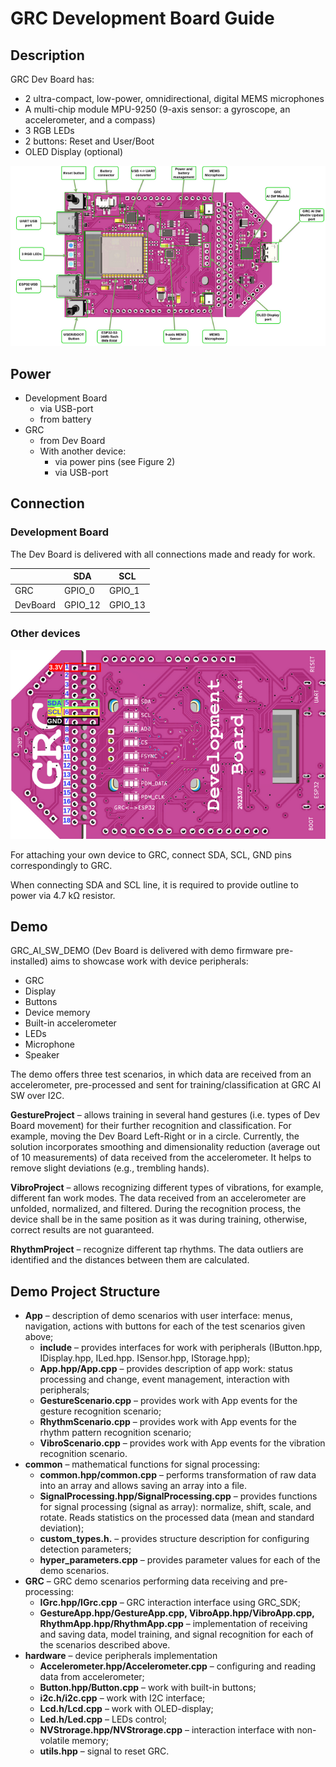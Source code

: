 # GRC Development Board Guide

## Description

GRC Dev Board has:

* 2 ultra-compact, low-power, omnidirectional, digital MEMS microphones
* A multi-chip module MPU-9250 (9-axis sensor: a gyroscope, an accelerometer, and a compass)
* 3 RGB LEDs
* 2 buttons: Reset and User/Boot
* OLED Display (optional)

<img src="media/DevBoard_Description.png">

## Power

* Development Board
  * via USB-port
  * from battery
* GRC
  * from Dev Board
  * With another device:
    * via power pins (see Figure 2)
    * via USB-port

## Connection

### Development Board

The Dev Board is delivered with all connections made and ready for work.

|   | **SDA** | **SCL** |
| -- | ------- | ------- |
| GRC | GPIO_0 | GPIO_1 |
| DevBoard |  GPIO_12 | GPIO_13 |

### Other devices

<img src="media/DevBoard_Connection_Scheme.png">

For attaching your own device to GRC, connect SDA, SCL, GND pins correspondingly to GRC.

When connecting SDA and SCL line, it is required to provide outline to power via 4.7 kΩ resistor.

## Demo

GRC_AI_SW_DEMO (Dev Board is delivered with demo firmware pre-installed) aims to showcase work with device peripherals:

* GRC
* Display
* Buttons
* Device memory
* Built-in accelerometer
* LEDs
* Microphone
* Speaker

The demo offers three test scenarios, in which data are received from an accelerometer, pre-processed and sent for training/classification at GRC AI SW over I2C.

**GestureProject** – allows training in several hand gestures (i.e. types of Dev Board movement) for their further recognition and classification. For example, moving the Dev Board Left-Right or in a circle. Currently, the solution incorporates smoothing and dimensionality reduction (average out of 10 measurements) of data received from the accelerometer. It helps to remove slight deviations (e.g., trembling hands).

**VibroProject** – allows recognizing different types of vibrations, for example, different fan work modes. The data received from an accelerometer are unfolded, normalized, and filtered. During the recognition process, the device shall be in the same position as it was during training, otherwise, correct results are not guaranteed.

**RhythmProject** – recognize different tap rhythms. The data outliers are identified and the distances between them are calculated.

## Demo Project Structure

* **App** – description of demo scenarios with user interface: menus, navigation, actions with buttons for each of the test scenarios given above;
  * **include** – provides interfaces for work with peripherals (IButton.hpp, IDisplay.hpp, ILed.hpp. ISensor.hpp, IStorage.hpp);
  * **App.hpp/App.cpp** – provides description of app work: status processing and change, event management, interaction with peripherals;
  * **GestureScenario.cpp** – provides work with App events for the gesture recognition scenario;
  * **RhythmScenario.cpp** – provides work with App events for the rhythm pattern recognition scenario;
  * **VibroScenario.cpp** – provides work with App events for the vibration recognition scenario.
* **common** – mathematical functions for signal processing:
  * **common.hpp/common.cpp** – performs transformation of raw data into an array and allows saving an array into a file.
  * **SignalProcessing.hpp/SignalProcessing.cpp** – provides functions for signal processing (signal as array): normalize, shift, scale, and rotate. Reads statistics on the processed data (mean and standard deviation);
  * **custom_types.h.** – provides structure description for configuring detection parameters;
  * **hyper_parameters.cpp** – provides parameter values for each of the demo scenarios.
* **GRC** – GRC demo scenarios performing data receiving and pre-processing:
  * **IGrc.hpp/IGrc.cpp** – GRC interaction interface using GRC_SDK;
  * **GestureApp.hpp/GestureApp.cpp, VibroApp.hpp/VibroApp.cpp, RhythmApp.hpp/RhythmApp.cpp** – implementation of receiving and saving data, model training, and signal recognition for each of the scenarios described above.
* **hardware** – device peripherals implementation
  * **Accelerometer.hpp/Accelerometer.cpp** – configuring and reading data from accelerometer;
  * **Button.hpp/Button.cpp** – work with built-in buttons;
  * **i2c.h/i2c.cpp** – work with I2C interface;
  * **Lcd.h/Lcd.cpp** – work with OLED-display;
  * **Led.h/Led.cpp** – LEDs control;
  * **NVStrorage.hpp/NVStrorage.cpp** – interaction interface with non-volatile memory;
  * **utils.hpp** – signal to reset GRC.

